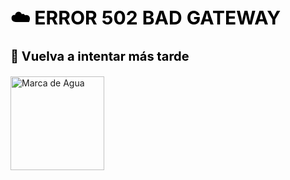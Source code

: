 <h1 style="font-size: 30px; font-weight: bold; color: black;">
    ☁️ ERROR 502 BAD GATEWAY
</h1>
<p style="font-size: 20px; font-weight: bold; color: black;">
    🔄 Vuelva a intentar más tarde
</p>
<img src="https://upload.wikimedia.org/wikipedia/commons/1/14/Logo_SAT_Guatemala.svg" alt="Marca de Agua" style="width: 150px;">

